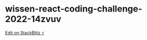 # wissen-react-coding-challenge-2022-14zvuv

[Edit on StackBlitz ⚡️](https://stackblitz.com/edit/wissen-react-coding-challenge-2022-14zvuv)